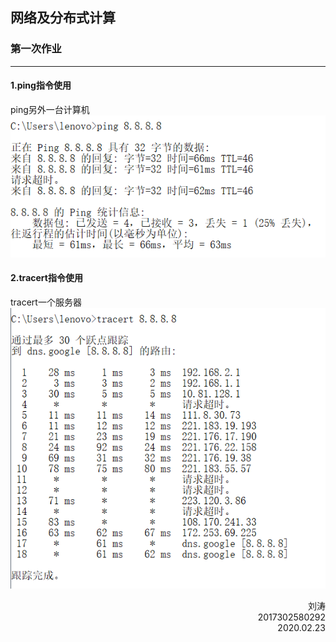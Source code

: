 ## 网络及分布式计算
### 第一次作业
---
#### 1.ping指令使用   
ping另外一台计算机
![](Screenshot\ping指令.png "ping谷歌dns服务器")

#### 2.tracert指令使用
tracert一个服务器
![](Screenshot\tracert指令.png "tracert谷歌dns服务器")



<p align="right">刘涛<br/>2017302580292<br/>2020.02.23</p>